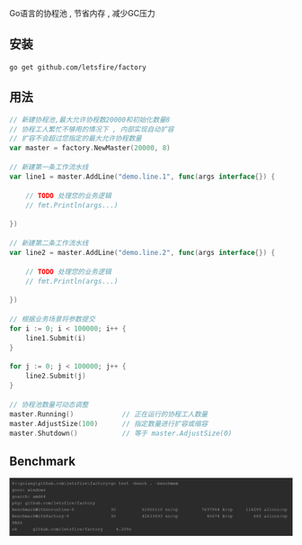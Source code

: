Go语言的协程池 , 节省内存 , 减少GC压力

## 安装
`go get github.com/letsfire/factory`

## 用法
```go
// 新建协程池,最大允许协程数20000和初始化数量8
// 协程工人繁忙不够用的情况下 , 内部实现自动扩容
// 扩容不会超过您指定的最大允许协程数量
var master = factory.NewMaster(20000, 8)

// 新建第一条工作流水线
var line1 = master.AddLine("demo.line.1", func(args interface{}) {

	// TODO 处理您的业务逻辑
	// fmt.Println(args...)

})

// 新建第二条工作流水线
var line2 = master.AddLine("demo.line.2", func(args interface{}) {

	// TODO 处理您的业务逻辑
	// fmt.Println(args...)

})

// 根据业务场景将参数提交
for i := 0; i < 100000; i++ {
	line1.Submit(i)
}

for j := 0; j < 100000; j++ {
	line2.Submit(j)
}

// 协程池数量可动态调整
master.Running()            // 正在运行的协程工人数量
master.AdjustSize(100)      // 指定数量进行扩容或缩容
master.Shutdown()           // 等于 master.AdjustSize(0)
```

## Benchmark
![基准测试](./img/benchmark.png)